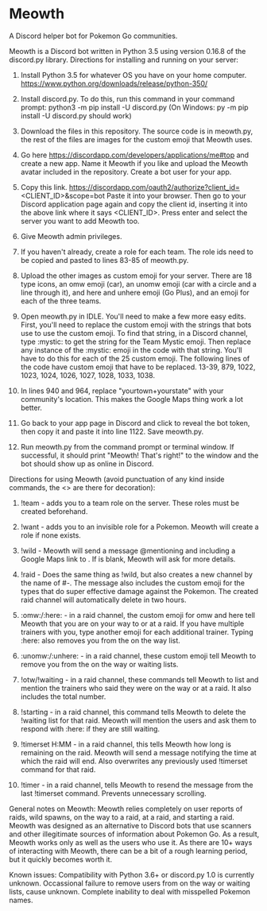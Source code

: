 # Meowth
A Discord helper bot for Pokemon Go communities.


Meowth is a Discord bot written in Python 3.5 using version 0.16.8 of the discord.py library. Directions for installing
and running on your server:

1. Install Python 3.5 for whatever OS you have on your home computer. https://www.python.org/downloads/release/python-350/
2. Install discord.py. To do this, run this command in your command prompt: python3 -m pip install -U discord.py
(On Windows: py -m pip install -U discord.py should work)

3. Download the files in this repository. The source code is in meowth.py, the rest of the files are images for the custom emoji
that Meowth uses.

4. Go here https://discordapp.com/developers/applications/me#top and create a new app. Name it Meowth if you like and upload the 
Meowth avatar included in the repository. Create a bot user for your app.

5. Copy this link. https://discordapp.com/oauth2/authorize?client_id=<CLIENT_ID>&scope=bot Paste it into your browser.
Then go to your Discord application page again and copy the client id, inserting it into the above link where it says <CLIENT_ID>.
Press enter and select the server you want to add Meowth too.

6. Give Meowth admin privileges.

7. If you haven't already, create a role for each team. The role ids need to be copied and pasted to lines 83-85 of meowth.py.

7. Upload the other images as custom emoji for your server. There are 18 type icons, an omw emoji (car), an unomw emoji (car with
a circle and a line through it), and here and unhere emoji (Go Plus), and an emoji for each of the three teams.

8. Open meowth.py in IDLE. You'll need to make a few more easy edits. First, you'll need to replace the custom emoji with the 
strings that bots use to use the custom emoji. To find that string, in a Discord channel, type \:mystic: to get the string for 
the Team Mystic emoji. Then replace any instance of the :mystic: emoji in the code with that string. You'll have to do this for 
each of the 25 custom emoji. The following lines of the code have custom emoji that have to be replaced. 13-39, 879, 1022, 1023, 
1024, 1026, 1027, 1028, 1033, 1038.

9. In lines 940 and 964, replace "yourtown+yourstate" with your community's location. This makes the Google Maps thing work a lot better.

10. Go back to your app page in Discord and click to reveal the bot token, then copy it and paste it into line 1122. 
Save meowth.py.

11. Run meowth.py from the command prompt or terminal window. If successful, it should print "Meowth! That's right!" to the 
window and the bot should show up as online in Discord.




Directions for using Meowth (avoid punctuation of any kind inside commands, the <> are there for decoration):

1. !team <teamname> - adds you to a team role on the server. These roles must be created beforehand.

2. !want <pokemonname> - adds you to an invisible role for a Pokemon. Meowth will create a role if none exists.

3. !wild <pokemonname> <location> - Meowth will send a message @mentioning <pokemonname> and including a Google Maps link
to <location>. If <location> is blank, Meowth will ask for more details.

4. !raid <pokemonname> <location> - Does the same thing as !wild, but also creates a new channel by the name of
#<pokemonname>-<location>. The message also includes the custom emoji for the types that do super effective damage against the 
Pokemon. The created raid channel will automatically delete in two hours.

5. :omw:/:here: - in a raid channel, the custom emoji for omw and here tell Meowth that you are on your way to or at a raid.
If you have multiple trainers with you, type another emoji for each additional trainer. Typing :here: also removes you from the
on the way list.

6. :unomw:/:unhere: - in a raid channel, these custom emoji tell Meowth to remove you from the on the way or waiting lists.

7. !otw/!waiting - in a raid channel, these commands tell Meowth to list and mention the trainers who said they were on the way
or at a raid. It also includes the total number.

8. !starting - in a raid channel, this command tells Meowth to delete the !waiting list for that raid. Meowth will mention the
users and ask them to respond with :here: if they are still waiting.

9. !timerset H:MM - in a raid channel, this tells Meowth how long is remaining on the raid. Meowth will send a message notifying
the time at which the raid will end. Also overwrites any previously used !timerset command for that raid.

10. !timer - in a raid channel, tells Meowth to resend the message from the last !timerset command. Prevents unnecessary
scrolling.

General notes on Meowth:
Meowth relies completely on user reports of raids, wild spawns, on the way to a raid, at a raid, and starting a raid. Meowth
was designed as an alternative to Discord bots that use scanners and other illegitimate sources of information about Pokemon Go.
As a result, Meowth works only as well as the users who use it. As there are 10+ ways of interacting with Meowth, there
can be a bit of a rough learning period, but it quickly becomes worth it.

Known issues:
Compatibility with Python 3.6+ or discord.py 1.0 is currently unknown.
Occassional failure to remove users from on the way or waiting lists, cause unknown.
Complete inability to deal with misspelled Pokemon names.

